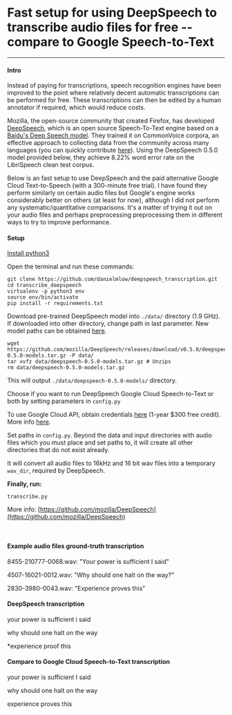 # Fast setup for using DeepSpeech to transcribe audio files for free -- compare to Google Speech-to-Text

---

#### Intro

Instead of paying for transcriptions, speech recognition engines have been improved to the point where relatively decent automatic transcriptions can be performed for free. These transcriptions can then be edited by a human annotator if required, which would reduce costs.  

Mozilla, the open-source community that created Firefox, has developed [DeepSpeech](https://github.com/mozilla/DeepSpeech), which is an open source Speech-To-Text engine based on a [Baidu's Deep Speech model](https://arxiv.org/abs/1412.5567). They trained it on CommonVoice corpora, an effective approach to collecting data from the community across many languages (you can quickly contribute  [here](https://voice.mozilla.org/en)). Using the DeepSpeech 0.5.0 model provided below, they achieve 8.22% word error rate on the LibriSpeech clean test corpus. 

Below is an fast setup to use DeepSpeech and the paid alternative Google Cloud Text-to-Speech (with a 300-minute free trial). I have found they perform similarly on certain audio files but Google's engine works considerably better on others (at least for now), although I did not perform any systematic/quantitative comparisons. It's a matter of trying it out on your audio files and perhaps preprocessing preprocessing them in different ways to try to improve performance.  
#### Setup
[Install python3](https://realpython.com/installing-python/)

Open the terminal and run these commands:

```
git clone https://github.com/danielmlow/deepspeech_transcription.git
cd transcribe_deepspeech
virtualenv -p python3 env
source env/bin/activate
pip install -r requirements.txt
```
Download pre-trained DeepSpeech model into `./data/` directory (1.9 GHz). If downloaded into other directory, change path in last parameter. New model paths can be obtained [here](https://github.com/mozilla/DeepSpeech/releases). 

```
wget https://github.com/mozilla/DeepSpeech/releases/download/v0.5.0/deepspeech-0.5.0-models.tar.gz -P data/
tar xvfz data/deepspeech-0.5.0-models.tar.gz # Unzips
rm data/deepspeech-0.5.0-models.tar.gz
```

This will output `./data/deepspeech-0.5.0-models/` directory. 

Choose if you want to run DeepSpeech Google Cloud Speech-to-Text or both by setting parameters in `config.py`

To use Google Cloud API, obtain credentials [here](https://console.cloud.google.com/apis/credentials/serviceaccountkey?_ga=2.135125617.-1992684214.1559066420) (1-year $300 free credit). More info [here](https://cloud.google.com/docs/authentication/production).

Set paths in `config.py`. Beyond the data and input directories with audio files which you must place and set paths to, it will create all other directories that do not exist already.

It will convert all audio files to 16kHz and 16 bit wav files into a temporary `wav_dir`, required by DeepSpeech. 


**Finally, run:**

```
transcribe.py
```

More info:
[https://github.com/mozilla/DeepSpeech](https://github.com/mozilla/DeepSpeech)

<br/>

#### Example audio files ground-truth transcription

8455-210777-0068.wav:   "Your power is sufficient I said"

4507-16021-0012.wav:     "Why should one halt on the way?"

2830-3980-0043.wav:       "Experience proves this"


#### DeepSpeech transcription
your power is sufficient i said

why should one halt on the way

*experience proof this

#### Compare to Google Cloud Speech-to-Text transcription
your power is sufficient I said

why should one halt on the way

experience proves this






